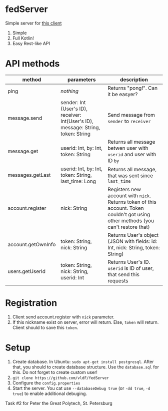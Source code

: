 # fedServer
Simple server for [this client](https://github.com/vldF/fedClient)
1. Simple
2. Full Kotlin!
3. Easy Rest-like API

# API methods
|method   | parameters  | description  |
| ------------ | ------------ | ------------ |
| ping  | *nothing*  | Returns "pong!". Can it be easyer?  |
| message.send  | sender: Int (User's ID), receiver: Int(User's ID), message: String, token: String  | Send message from `sender` to `receiver`  |
| message.get  | userid: Int, by: Int, token: String  | Returns all message betwen user with `userid` and user with ID `by` |
|  messages.getLast | userid: Int, by: Int, token: String, last_time: Long  | Returns all message, that was sent since `last_time` |
| account.register  | nick: String  | Registers new account with `nick`. Returns token of this account. Token couldn't got using other methods (you can't restore that)  |
| account.getOwnInfo  | token: String, nick: String  | Returns User's object (JSON with fields: id: Int, nick: String, token: String)  |
| users.getUserId  |  token: String, nick: String, userid: Int  |  Returns User's ID. `userid` is ID of user, that send this requests |

# Registration
1. Client send account.register with `nick` parameter. 
2. If this nickname exist on server, error will return. Else, `token` will return. Client should to save this `token`.

# Setup
1. Create database. In Ubuntu: `sudo apt-get install postgresql`. After that, you should to create database structure. Use the `database.sql` for this. Do not forget to create custom user!
2. `git clone https://github.com/vldF/fedServer`
3. Configure the `config.properties`
4. Start the server. 
You cat use `--databaseDebug true` (or `-dd true`, `-d true`) to enable additional debuging.

Task #2 for Peter the Great Polytech, St. Petersburg
